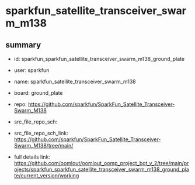 # sparkfun_satellite_transceiver_swarm_m138
 
## summary 
* id: sparkfun_sparkfun_satellite_transceiver_swarm_m138_ground_plate
* user: sparkfun
* name: sparkfun_satellite_transceiver_swarm_m138
* board: ground_plate
* repo: https://github.com/sparkfun/SparkFun_Satellite_Transceiver-Swarm_M138



* src_file_repo_sch: 
* src_file_repo_sch_link: https://github.com/sparkfun/SparkFun_Satellite_Transceiver-Swarm_M138/tree/main/
* full details link: https://github.com/oomlout/oomlout_oomp_project_bot_v_2/tree/main/projects/sparkfun_sparkfun_satellite_transceiver_swarm_m138_ground_plate/current_version/working  







